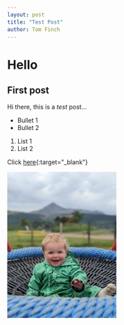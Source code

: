 ```yaml
---
layout: post
title: "Test Post"
author: Tom Finch
---
```


# Hello
## First post
Hi there, this is a *test* post...

* Bullet 1
* Bullet 2

1. List 1
2. List 2

Click [here](https://app.vacancy-filler.co.uk/salescrm/Careers/CareersPage.aspx?e=LMo8nnTwYNbkYbyd73DBAgn4XORKsQ-43KUnd7sVd-tm589ZzDNYXzX4i9vReIJnpILxufpG3JA&iframe=True){:target="_blank"}


<img src="/assets/img/3c8a7854-8277-425a-b627-2f76f1c2118c.jpg" width="50%" align="left">
